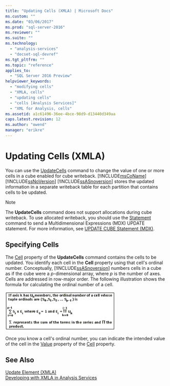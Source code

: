 ```yaml
---
title: "Updating Cells (XMLA) | Microsoft Docs"
ms.custom: ""
ms.date: "03/06/2017"
ms.prod: "sql-server-2016"
ms.reviewer: ""
ms.suite: ""
ms.technology: 
  - "analysis-services"
  - "docset-sql-devref"
ms.tgt_pltfrm: ""
ms.topic: "reference"
applies_to: 
  - "SQL Server 2016 Preview"
helpviewer_keywords: 
  - "modifying cells"
  - "XMLA, cells"
  - "updating cells"
  - "cells [Analysis Services]"
  - "XML for Analysis, cells"
ms.assetid: a1c61496-36ee-4bce-98d9-d13440d349aa
caps.latest.revision: 12
ms.author: "owend"
manager: "erikre"
---
```

# Updating Cells (XMLA)
  You can use the [UpdateCells](../../analysis-services/xmla/xml-elements-commands/updatecells-element-xmla.md) command to change the value of one or more cells in a cube enabled for cube writeback. [!INCLUDE[msCoName](../../a9notintoc/includes/msconame-md.md)] [!INCLUDE[ssNoVersion](../../a9notintoc/includes/ssnoversion-md.md)] [!INCLUDE[ssASnoversion](../../a9notintoc/includes/ssasnoversion-md.md)] stores the updated information in a separate writeback table for each partition that contains cells to be updated.  
  
> [!NOTE]  
>  The **UpdateCells** command does not support allocations during cube writeback. To use allocated writeback, you should use the [Statement](../../analysis-services/xmla/xml-elements-commands/statement-element-xmla.md) command to send a Multidimensional Expressions (MDX) UPDATE statement. For more information, see [UPDATE CUBE Statement &#40;MDX&#41;](../../mdx/mdx-data-manipulation-update-cube.md).  
  
## Specifying Cells  
 The [Cell](../../analysis-services/xmla/xml-elements-properties/cell-element-xmla.md) property of the **UpdateCells** command contains the cells to be updated. You identify each cell in the **Cell** property using that cell's ordinal number. Conceptually, [!INCLUDE[ssASnoversion](../../a9notintoc/includes/ssasnoversion-md.md)] numbers cells in a cube as if the cube were a *p*-dimensional array, where *p* is the number of axes. Cells are addressed in row-major order. The following illustration shows the formula for calculating the ordinal number of a cell.  
  
 ![Formula to calculate the cell ordinal position](../../analysis-services/multidimensional-models-scripting-language-assl-xmla/media/cellordinalformula.gif "Formula to calculate the cell ordinal position")  
  
 Once you know a cell's ordinal number, you can indicate the intended value of the cell in the [Value](../../analysis-services/xmla/xml-elements-properties/value-element-xmla.md) property of the [Cell](../../analysis-services/xmla/xml-elements-properties/cell-element-xmla.md) property.  
  
## See Also  
 [Update Element &#40;XMLA&#41;](../../analysis-services/xmla/xml-elements-commands/update-element-xmla.md)   
 [Developing with XMLA in Analysis Services](../../analysis-services/multidimensional-models-scripting-language-assl-xmla/developing-with-xmla-in-analysis-services.md)  
  
  